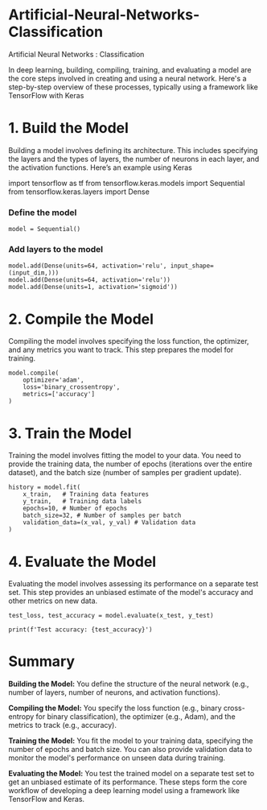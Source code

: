 # Artificial-Neural-Networks-Classification
Artificial Neural Networks : Classification

In deep learning, building, compiling, training, and evaluating a model are the core steps involved in creating and using a neural network. Here's a step-by-step overview of these processes, typically using a framework like TensorFlow with Keras

# 1. Build the Model

Building a model involves defining its architecture. This includes specifying the layers and the types of layers, the number of neurons in each layer, and the activation functions. Here’s an example using Keras

import tensorflow as tf
from tensorflow.keras.models import Sequential
from tensorflow.keras.layers import Dense

### Define the model
```
model = Sequential()

```

### Add layers to the model
```
model.add(Dense(units=64, activation='relu', input_shape=(input_dim,)))
model.add(Dense(units=64, activation='relu'))
model.add(Dense(units=1, activation='sigmoid'))

```

# 2. Compile the Model
Compiling the model involves specifying the loss function, the optimizer, and any metrics you want to track. This step prepares the model for training.

```
model.compile(
    optimizer='adam',
    loss='binary_crossentropy',
    metrics=['accuracy']
)
```
# 3. Train the Model
Training the model involves fitting the model to your data. You need to provide the training data, the number of epochs (iterations over the entire dataset), and the batch size (number of samples per gradient update).
```
history = model.fit(
    x_train,   # Training data features 	
    y_train,   # Training data labels	
    epochs=10, # Number of epochs	
    batch_size=32, # Number of samples per batch	
    validation_data=(x_val, y_val) # Validation data	
)
```
# 4. Evaluate the Model
Evaluating the model involves assessing its performance on a separate test set. This step provides an unbiased estimate of the model's accuracy and other metrics on new data.
```
test_loss, test_accuracy = model.evaluate(x_test, y_test)

print(f'Test accuracy: {test_accuracy}')

```
# Summary 

**Building the Model:** You define the structure of the neural network (e.g., number of layers, number of neurons, and activation functions).

**Compiling the Model:** You specify the loss function (e.g., binary cross-entropy for binary classification), the optimizer (e.g., Adam), and the metrics to track (e.g., accuracy).

**Training the Model:** You fit the model to your training data, specifying the number of epochs and batch size. You can also provide validation data to monitor the model's performance on unseen data during training.

**Evaluating the Model:** You test the trained model on a separate test set to get an unbiased estimate of its performance.
These steps form the core workflow of developing a deep learning model using a framework like TensorFlow and Keras.

